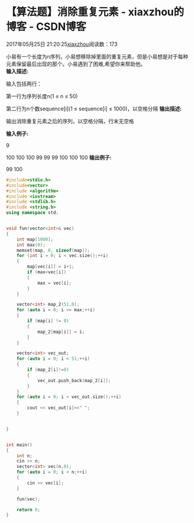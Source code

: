 # 【算法题】消除重复元素 - xiaxzhou的博客 - CSDN博客





2017年05月25日 21:20:25[xiaxzhou](https://me.csdn.net/xiaxzhou)阅读数：173








> 
小易有一个长度为n序列，小易想移除掉里面的重复元素，但是小易想是对于每种元素保留最后出现的那个。小易遇到了困难,希望你来帮助他。  
**输入描述:**

  输入包括两行： 

  第一行为序列长度n(1 ≤ n ≤ 50) 

  第二行为n个数sequence[i](1 ≤ sequence[i] ≤ 1000)，以空格分隔
**输出描述:**

  输出消除重复元素之后的序列，以空格分隔，行末无空格

**输入例子:**

  9 

  100 100 100 99 99 99 100 100 100
**输出例子:**

  99 100

```cpp
#include<stdio.h>
#include<vector>
#include <algorithm>
#include <iostream>
#include <stdlib.h>
#include <string.h>
using namespace std;


void fun(vector<int>& vec)
{
    int map[1000];
    int max(0);
    memset(map, 0, sizeof(map));
    for (int i = 0; i < vec.size();++i)
    {
        map[vec[i]] = i+1;
        if (max<vec[i])
        {
            max = vec[i];
        }
    }

    vector<int> map_2(51,0);
    for (auto i = 0; i <= max;++i)
    {
        if (map[i] != 0)
        {
            map_2[map[i]] = i;
        }
    }

    vector<int> vec_out;
    for (auto i = 0; i < 51;++i)
    {
        if (map_2[i]!=0)
        {
            vec_out.push_back(map_2[i]);
        }
    }
    for (auto i = 0; i < vec_out.size();++i)
    {
        cout << vec_out[i]<<" ";
    }


}


int main()
{
    int n;
    cin >> n;
    vector<int> vec(n,0);
    for (auto i = 0; i < n;++i)
    {
        cin >> vec[i];
    }

    fun(vec);

    return 0;
}
```






